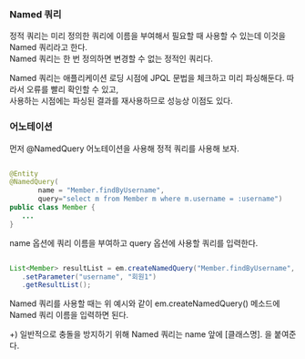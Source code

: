 ### Named 쿼리

정적 쿼리는 미리 정의한 쿼리에 이름을 부여해서 필요할 때 사용할 수 있는데 이것을 Named 쿼리라고 한다. <br/>
Named 쿼리는 한 번 정의하면 변경할 수 없는 정적인 쿼리다.

 
Named 쿼리는 애플리케이션 로딩 시점에 JPQL 문법을 체크하고 미리 파싱해둔다. 따라서 오류를 빨리 확인할 수 있고, <br/>
사용하는 시점에는 파싱된 결과를 재사용하므로 성능상 이점도 있다.

 ### 어노테이션
 
 먼저 @NamedQuery 어노테이션을 사용해 정적 쿼리를 사용해 보자.
 
 ```java
 
 @Entity
@NamedQuery(
        name = "Member.findByUsername",
        query="select m from Member m where m.username = :username")
public class Member {
	...
}
 
 ```
 
 name 옵션에 쿼리 이름을 부여하고 query 옵션에 사용할 쿼리를 입력한다.
 
 ```java

List<Member> resultList = em.createNamedQuery("Member.findByUsername", Member.class)
	.setParameter("username", "회원1")
	.getResultList();

```
 
 Named 쿼리를 사용할 때는 위 예시와 같이 em.createNamedQuery() 메소드에 Named 쿼리 이름을 입력하면 된다.

+) 일반적으로 충돌을 방지하기 위해 Named 쿼리는 name 앞에 [클래스명]. 을 붙여준다.
